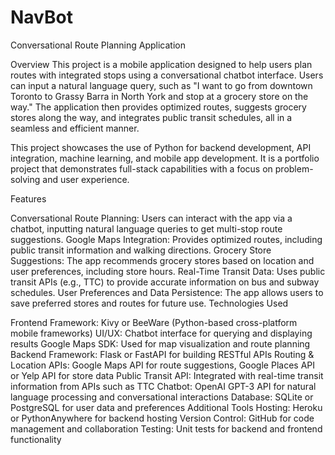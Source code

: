 # NavBot


Conversational Route Planning Application

Overview
This project is a mobile application designed to help users plan routes with integrated stops using a conversational chatbot interface. Users can input a natural language query, such as "I want to go from downtown Toronto to Grassy Barra in North York and stop at a grocery store on the way." The application then provides optimized routes, suggests grocery stores along the way, and integrates public transit schedules, all in a seamless and efficient manner.

This project showcases the use of Python for backend development, API integration, machine learning, and mobile app development. It is a portfolio project that demonstrates full-stack capabilities with a focus on problem-solving and user experience.

Features

Conversational Route Planning: Users can interact with the app via a chatbot, inputting natural language queries to get multi-stop route suggestions.
Google Maps Integration: Provides optimized routes, including public transit information and walking directions.
Grocery Store Suggestions: The app recommends grocery stores based on location and user preferences, including store hours.
Real-Time Transit Data: Uses public transit APIs (e.g., TTC) to provide accurate information on bus and subway schedules.
User Preferences and Data Persistence: The app allows users to save preferred stores and routes for future use.
Technologies Used

Frontend
Framework: Kivy or BeeWare (Python-based cross-platform mobile frameworks)
UI/UX: Chatbot interface for querying and displaying results
Google Maps SDK: Used for map visualization and route planning
Backend
Framework: Flask or FastAPI for building RESTful APIs
Routing & Location APIs: Google Maps API for route suggestions, Google Places API or Yelp API for store data
Public Transit API: Integrated with real-time transit information from APIs such as TTC
Chatbot: OpenAI GPT-3 API for natural language processing and conversational interactions
Database: SQLite or PostgreSQL for user data and preferences
Additional Tools
Hosting: Heroku or PythonAnywhere for backend hosting
Version Control: GitHub for code management and collaboration
Testing: Unit tests for backend and frontend functionality
